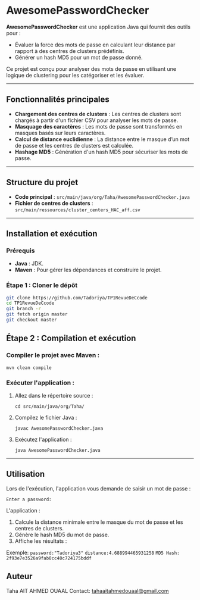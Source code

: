 # AwesomePasswordChecker

**AwesomePasswordChecker** est une application Java qui fournit des outils pour :

- Évaluer la force des mots de passe en calculant leur distance par rapport à des centres de clusters prédéfinis.
- Générer un hash MD5 pour un mot de passe donné.

Ce projet est conçu pour analyser des mots de passe en utilisant une logique de clustering pour les catégoriser et les évaluer.

---

## Fonctionnalités principales

- **Chargement des centres de clusters** : Les centres de clusters sont chargés à partir d'un fichier CSV pour analyser les mots de passe.
- **Masquage des caractères** : Les mots de passe sont transformés en masques basés sur leurs caractères.
- **Calcul de distance euclidienne** : La distance entre le masque d’un mot de passe et les centres de clusters est calculée.
- **Hashage MD5** : Génération d'un hash MD5 pour sécuriser les mots de passe.

---

## Structure du projet

- **Code principal** : `src/main/java/org/Taha/AwesomePasswordChecker.java`
- **Fichier de centres de clusters** : `src/main/ressources/cluster_centers_HAC_aff.csv`

---

## Installation et exécution

### Prérequis

- **Java** : JDK.
- **Maven** : Pour gérer les dépendances et construire le projet.

### Étape 1 : Cloner le dépôt

```bash
git clone https://github.com/Tadoriya/TP1RevueDeCcode
cd TP1RevueDeCcode
git branch -r
git fetch origin master
git checkout master
```


## Étape 2 : Compilation et exécution

### Compiler le projet avec Maven :

`mvn clean compile`

### Exécuter l'application :

1. Allez dans le répertoire source :
   
   `cd src/main/java/org/Taha/`
   
2. Compilez le fichier Java :
   
   `javac AwesomePasswordChecker.java`

3. Exécutez l'application :
   
   `java AwesomePasswordChecker.java`

---

## Utilisation

Lors de l'exécution, l'application vous demande de saisir un mot de passe :

`Enter a password:`

L'application :

1. Calcule la distance minimale entre le masque du mot de passe et les centres de clusters.
2. Génère le hash MD5 du mot de passe.
3. Affiche les résultats :

Exemple:
`password:"Tadoriya3"`
`distance:4.688994465931258`
`MD5 Hash: 2f93e7e3526a9fab0cc40c724175bddf`

## Auteur
Taha AIT AHMED OUAAL
Contact: tahaaitahmedouaal@gmail.com


